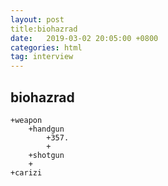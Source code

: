 ```yaml
---
layout: post
title:biohazrad  
date:   2019-03-02 20:05:00 +0800
categories: html
tag: interview
---
```

**biohazrad**
--------------------------------
	+weapon
		+handgun
		 	+357.
		 	+
		+shotgun
		+
	+carizi



